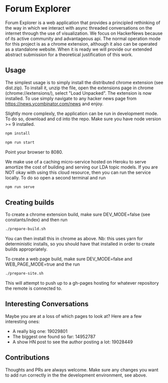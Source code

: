 # Forum Explorer

Forum Explorer is a web application that provides a principled rethinking of the way in which we interact with async threaded conversations on the internet through the use of visualization. We focus on HackerNews because of its active community and advantageous api. The normal operation mode for this project is as a chrome extension, although it also can be operated as a standalone website. When it is ready we will provide our extended abstract submission for a theoretical justification of this work.

## Usage

The simplest usage is to simply install the distributed chrome extension (see dist.zip). To install it, unzip the file, open the extensions page in chrome (chrome://extensions/), select "Load Unpacked". The extension is now installed. To use simply navigate to any hacker news page from https://news.ycombinator.com/news and enjoy.

Slightly more complexly, the application can be run in development mode. To do so, download and cd into the repo. Make sure you have node version >= 9 installed.  

```sh
npm install

npm run start
```
Point your browser to 8080.

We make use of a caching micro-service hosted on Heroku to serve amortize the cost of building and serving our LDA topic models. If you are NOT okay with using this cloud resource, then you can run the service locally. To do so open a second terminal and run

```sh
npm run serve
```

## Creating builds

To create a chrome extension build, make sure DEV_MODE=false (see constants/index) and then run

```sh
./prepare-build.sh
```
You can then install this in chrome as above. Nb: this uses yarn for deterministic installs, so you should have that installed in order to create builds appropriately.

To create a web page build, make sure DEV_MODE=false and WEB_PAGE_MODE=true and the run

```sh
./prepare-site.sh
```

This will attempt to push up to a gh-pages hosting for whatever repository the remote is connected to.

## Interesting Conversations

Maybe you are at a loss of which pages to look at? Here are a few interesting ones:
- A really big one: 19029801
- The biggest one found so far: 14952787
- A show HN post to see the author posting a lot: 19028449

## Contributions

Thoughts and PRs are always welcome. Make sure any changes you want to add run correctly in the the development environment, see above.
